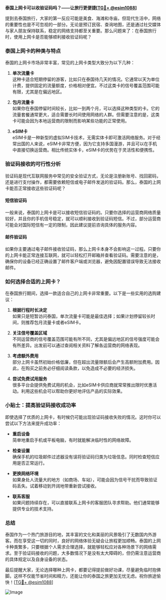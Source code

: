**泰国上网卡可以收验证码吗？——让旅行更便捷[[TG💪+ @esim1088](https://t.me/s/esim1088)]**

提到去泰国旅行，大家的第一反应可能是美食、海滩和寺庙，但现代生活中，网络的重要性也是不可忽视的一部分。无论是预订民宿、查询地图，还是通过社交媒体与家人朋友保持联系，稳定的网络支持都至关重要。那么问题来了：在泰国旅行时，使用上网卡是否能够顺利接收验证码呢？

### **泰国上网卡的种类与特点**

泰国的上网卡市场非常丰富，常见的上网卡类型大致分为以下几种：

1. **单次流量卡**  
   这种卡适合短期停留的游客，比如只在泰国待几天的情况。它通常以天为单位计费，提供固定的流量额度，价格相对便宜。不过这类卡的信号覆盖范围可能有限，尤其是在偏远地区。

2. **包月流量卡**  
   如果你在泰国停留时间较长，比如一到两个月，可以选择这种类型的卡。它的流量套餐通常更大，适合需要长时间使用网络的人群。但需要注意的是，这类卡可能会因为本地运营商的限制而影响某些功能的正常使用。

3. **eSIM卡**  
   eSIM卡是一种新型的虚拟SIM卡技术，无需实体卡即可激活网络服务。对于经常出国的人来说，eSIM卡非常方便，因为它支持多国漫游，并且可以在手机中直接切换运营商。相比传统实体卡，eSIM卡的优势在于灵活性和便携性。

### **验证码接收的可行性分析**

验证码是现代互联网服务中常见的安全验证方式，无论是注册新账号、找回密码，还是进行支付操作，都需要依赖短信或电子邮件发送的验证码。那么，泰国的上网卡能否正常接收这些验证码呢？

#### **短信验证码**
一般来说，泰国的上网卡是可以接收短信验证码的。只要你选择的运营商网络质量较好，并且你的手机信号稳定，就可以顺利接收到验证码短信。不过，部分运营商可能会对国际短信有一定的限制，因此建议提前咨询具体的服务内容。

#### **邮件验证码**
如果你主要通过电子邮件接收验证码，那么上网卡本身不会影响这一过程。只要你的上网卡能正常连接互联网，就可以轻松打开邮箱并查看验证码。需要注意的是，确保你的设备已经正确设置了邮件客户端或浏览器，避免因配置错误导致无法接收邮件。

### **如何选择合适的上网卡？**

在泰国旅行期间，选择一款适合自己的上网卡非常重要。以下是一些实用的选购建议：

1. **根据行程时长决定**  
   如果只是短暂访问泰国，单次流量卡可能是最佳选择；如果计划停留较长时间，则推荐包月流量卡或者eSIM卡。

2. **关注信号覆盖区域**  
   不同运营商的信号覆盖范围可能有所不同，尤其是偏远地区的信号强度可能会有所差异。出发前可以通过查阅相关资料了解各运营商的网络表现。

3. **考虑额外费用**  
   部分上网卡虽然初始价格低廉，但在超出流量限额后会产生高额附加费用。因此，在购买之前务必仔细阅读条款，以免造成不必要的经济损失。

4. **尝试免费试用服务**  
   很多平台会提供免费试用的机会，比如eSIM卡供应商就常常推出限时优惠活动。利用这些机会可以帮助你更好地评估产品的实际效果。

### **小贴士：提高验证码接收成功率**

即使选择了优质的上网卡，有时候仍可能出现验证码接收失败的情况。这时你可以尝试以下方法来提升成功率：

- **重启设备**  
  简单地重启手机或平板电脑，有时就能解决临时性的网络故障。
  
- **检查设置**  
  确保手机的垃圾邮件过滤器没有误将验证码归类为垃圾信息。同时检查短信应用是否正常运行。

- **更换网络环境**  
  如果身处人流量大的地方（如商场、车站），可能会因为信号干扰而导致验证码丢失。试着移动到开阔地带重新尝试接收。

- **联系客服**  
  如果问题持续存在，可以直接联系上网卡的客服团队寻求帮助。他们通常能够提供专业的技术支持。

### **总结**

泰国作为一个热门旅游目的地，其丰富的文化和美丽的风景吸引了无数国内外游客。而在享受这一切的同时，良好的网络体验无疑会让旅程更加顺畅。泰国的上网卡种类繁多，只要根据个人需求合理选择，就能够轻松应对各种场景下的网络需求。至于验证码接收的问题，大多数情况下是没有太大障碍的，但仍需注意运营商的具体规定以及自身设备的状态。

最后提醒大家，无论选择哪种上网卡，都要记得提前做好功课，尽量避免临时抱佛脚。这样不仅能节省时间和精力，还能让你的泰国之旅更加无忧无虑。祝你旅途愉快！[[TG💪+ @esim1088](https://t.me/s/esim1088)]

![Image](https://i.postimg.cc/4NQfJmqS/Snipaste-2025-05-13-00-14-12.png)